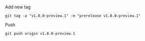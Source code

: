 Add new tag

```
git tag -a "v1.0.0-preview.1" -m "prerelease v1.0.0-preview.1"
```

Push

```
git push origin v1.0.0-preview.1
```
